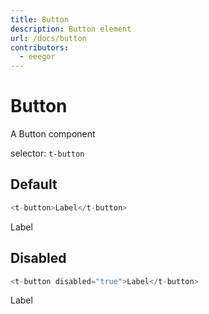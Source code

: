 ```yaml
---
title: Button
description: Button element
url: /docs/button
contributors:
  - eeegor
---
```


# Button

A Button component

selector: `t-button`

## Default

```javascript
<t-button>Label</t-button>
```

<div class="demo-container">
  <t-button>Label</t-button>
</div>

## Disabled

```javascript
<t-button disabled="true">Label</t-button>
```
  
<div class="demo-container">
  <t-button disabled="true">Label</t-button>
</div>

